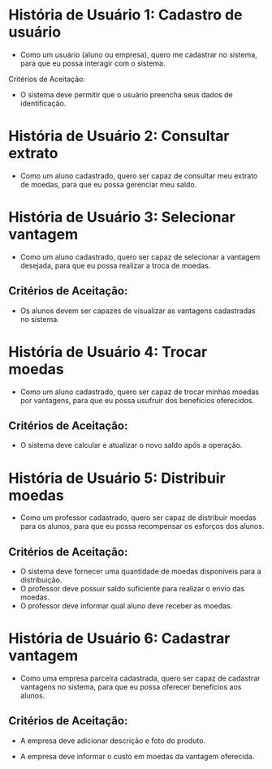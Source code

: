 # História de Usuário 1: Cadastro de usuário

- Como um usuário (aluno ou empresa), quero me cadastrar no sistema, para que eu possa interagir com o sistema.

Critérios de Aceitação:

- O sistema deve permitir que o usuário preencha seus dados de identificação.

# História de Usuário 2: Consultar extrato

- Como um aluno cadastrado, quero ser capaz de consultar meu extrato de moedas, para que eu possa gerenciar meu saldo.

# História de Usuário 3: Selecionar vantagem

- Como um aluno cadastrado, quero ser capaz de selecionar a vantagem desejada, para que eu possa realizar a troca de moedas.

## Critérios de Aceitação:
- Os alunos devem ser capazes de visualizar as vantagens cadastradas no sistema.

# História de Usuário 4: Trocar moedas

- Como um aluno cadastrado, quero ser capaz de trocar minhas moedas por vantagens, para que eu possa usufruir dos benefícios oferecidos.

## Critérios de Aceitação:

- O sistema deve calcular e atualizar o novo saldo após a operação.


# História de Usuário 5: Distribuir moedas

- Como um professor cadastrado, quero ser capaz de distribuir moedas para os alunos, para que eu possa recompensar os esforços dos alunos.

## Critérios de Aceitação:

- O sistema deve fornecer uma quantidade de moedas disponíveis para a distribuição.
- O professor deve possuir saldo suficiente para realizar o envio das moedas.
- O professor deve informar qual aluno deve receber as moedas.

# História de Usuário 6: Cadastrar vantagem

- Como uma empresa parceira cadastrada, quero ser capaz de cadastrar vantagens no sistema, para que eu possa oferecer benefícios aos alunos.

## Critérios de Aceitação:

- A empresa deve adicionar descrição e foto do produto.

- A empresa deve informar o custo em moedas da vantagem oferecida.
